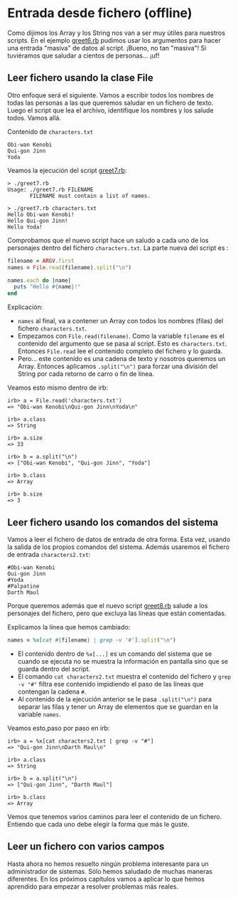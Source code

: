 
# Entrada desde fichero (offline)

Como dijimos los Array y los String nos van a ser muy útiles para nuestros scripts. En el ejemplo [greet6.rb](example/greet6.rb) pudimos usar los argumentos para hacer una entrada "masiva" de datos al script. ¡Bueno, no tan "masiva"! Si tuviéramos que saludar a cientos de personas... ¡uf!

## Leer fichero usando la clase File

Otro enfoque será el siguiente. Vamos a escribir todos los nombres de todas las personas a las que queremos saludar en un fichero de texto. Luego el script que lea el archivo, identifique los nombres y los salude todos. Vamos allá.

Contenido de `characters.txt`
```
Obi-wan Kenobi
Qui-gon Jinn
Yoda
```

Veamos la ejecución del script [greet7.rb](example/greet7.rb):
```
> ./greet7.rb               
Usage: ./greet7.rb FILENAME
       FILENAME must contain a list of names.

> ./greet7.rb characters.txt               
Hello Obi-wan Kenobi!
Hello Qui-gon Jinn!
Hello Yoda!
```

Comprobamos que el nuevo script hace un saludo a cada uno de los personajes dentro del fichero `characters.txt`. La parte nueva del script es :
```ruby
filename = ARGV.first
names = File.read(filename).split("\n")

names.each do |name|
  puts "Hello #{name}!"
end
```

Explicación:
* `names` al final, va a contener un Array con todos los nombres (filas) del fichero `characters.txt`.
* Empezamos con `File.read(filename)`. Como la variable `filename` es el contenido del argumento que se pasa al script. Esto es `characters.txt`. Entonces `File.read` lee el contenido completo del fichero y lo guarda.
* Pero... este contenido es una cadena de texto y nosotros queremos un Array. Entonces aplicamos `.split("\n")` para forzar una división del String por cada retorno de carro o fin de línea.

Veamos esto mismo dentro de irb:
```
irb> a = File.read('characters.txt')
=> "Obi-wan Kenobi\nQui-gon Jinn\nYoda\n"

irb> a.class
=> String

irb> a.size
=> 33

irb> b = a.split("\n")
=> ["Obi-wan Kenobi", "Qui-gon Jinn", "Yoda"]

irb> b.class
=> Array

irb> b.size
=> 3
```

## Leer fichero usando los comandos del sistema

Vamos a leer el fichero de datos de entrada de otra forma. Esta vez, usando la salida de los propios comandos del sistema. Además usaremos el fichero de entrada `characters2.txt`:

```
#Obi-wan Kenobi
Qui-gon Jinn
#Yoda
#Palpatine
Darth Maul
```

Porque queremos además que el nuevo script [greet8.rb](example/greet8.rb) salude a los personajes del fichero, pero que excluya las líneas que están comentadas.

Explicamos la línea que hemos cambiado:
```ruby
names = %x[cat #{filename} | grep -v '#'].split("\n")
```

* El contenido dentro de `%x[...]` es un comando del sistema que se cuando se ejecuta no se muestra la información en pantalla sino que se guarda dentro del script.
* El comando `cat characters2.txt` muestra el contenido del fichero y `grep -v "#"` filtra ese contenido impidiendo el paso de las líneas que contengan la cadena `#`.
* Al contenido de la ejecución anterior se le pasa `.split("\n")` para separar las filas y tener un Array de elementos que se guardan en la variable `names`.

Veamos esto,paso por paso en irb:

```
irb> a = %x[cat characters2.txt | grep -v "#"]
=> "Qui-gon Jinn\nDarth Maul\n"

irb> a.class
=> String

irb> b = a.split("\n")
=> ["Qui-gon Jinn", "Darth Maul"]

irb> b.class
=> Array
```

Vemos que tenemos varios caminos para leer el contenido de un fichero. Entiendo que cada uno debe elegir la forma que más le guste.

## Leer un fichero con varios campos



Hasta ahora no hemos resuelto ningún problema interesante para un administrador de sistemas. Sólo hemos saludado de muchas maneras diferentes. En los próximos capítulos vamos a aplicar lo que hemos aprendido para empezar a resolver problemas más reales.
